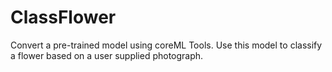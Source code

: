 # ClassFlower

Convert a pre-trained model using coreML Tools. Use this model to classify a flower based on a user supplied photograph.
